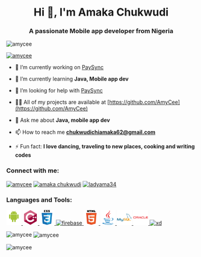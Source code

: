 <h1 align="center">Hi 👋, I'm Amaka Chukwudi</h1>
<h3 align="center">A passionate Mobile app developer from Nigeria</h3>

<p align="left"> <img src="https://komarev.com/ghpvc/?username=amycee&label=Profile%20views&color=0e75b6&style=flat" alt="amycee" /> </p>

<p align="left"> <a href="https://twitter.com/amycee" target="blank"><img src="https://img.shields.io/twitter/follow/amycee?logo=twitter&style=for-the-badge" alt="amycee" /></a> </p>

- 🔭 I’m currently working on [PaySync](https://github.com/AmyCee/PaySync)

- 🌱 I’m currently learning **Java, Mobile app dev**

- 🤝 I’m looking for help with [PaySync](https://github.com/AmyCee/PaySync)

- 👨‍💻 All of my projects are available at [https://github.com/AmyCee](https://github.com/AmyCee)

- 💬 Ask me about **Java, mobile app dev**

- 📫 How to reach me **chukwudichiamaka62@gmail.com**

- ⚡ Fun fact: **I love dancing, traveling to new places, cooking and writing codes**

<h3 align="left">Connect with me:</h3>
<p align="left">
<a href="https://twitter.com/amycee" target="blank"><img align="center" src="https://raw.githubusercontent.com/rahuldkjain/github-profile-readme-generator/master/src/images/icons/Social/twitter.svg" alt="amycee" height="30" width="40" /></a>
<a href="https://fb.com/amaka chukwudi" target="blank"><img align="center" src="https://raw.githubusercontent.com/rahuldkjain/github-profile-readme-generator/master/src/images/icons/Social/facebook.svg" alt="amaka chukwudi" height="30" width="40" /></a>
<a href="https://instagram.com/ladyama34" target="blank"><img align="center" src="https://raw.githubusercontent.com/rahuldkjain/github-profile-readme-generator/master/src/images/icons/Social/instagram.svg" alt="ladyama34" height="30" width="40" /></a>
</p>

<h3 align="left">Languages and Tools:</h3>
<p align="left"> <a href="https://developer.android.com" target="_blank"> <img src="https://raw.githubusercontent.com/devicons/devicon/master/icons/android/android-original-wordmark.svg" alt="android" width="40" height="40"/> </a> <a href="https://www.w3schools.com/cpp/" target="_blank"> <img src="https://raw.githubusercontent.com/devicons/devicon/master/icons/cplusplus/cplusplus-original.svg" alt="cplusplus" width="40" height="40"/> </a> <a href="https://www.w3schools.com/css/" target="_blank"> <img src="https://raw.githubusercontent.com/devicons/devicon/master/icons/css3/css3-original-wordmark.svg" alt="css3" width="40" height="40"/> </a> <a href="https://firebase.google.com/" target="_blank"> <img src="https://www.vectorlogo.zone/logos/firebase/firebase-icon.svg" alt="firebase" width="40" height="40"/> </a> <a href="https://www.w3.org/html/" target="_blank"> <img src="https://raw.githubusercontent.com/devicons/devicon/master/icons/html5/html5-original-wordmark.svg" alt="html5" width="40" height="40"/> </a> <a href="https://www.java.com" target="_blank"> <img src="https://raw.githubusercontent.com/devicons/devicon/master/icons/java/java-original.svg" alt="java" width="40" height="40"/> </a> <a href="https://www.mysql.com/" target="_blank"> <img src="https://raw.githubusercontent.com/devicons/devicon/master/icons/mysql/mysql-original-wordmark.svg" alt="mysql" width="40" height="40"/> </a> <a href="https://www.oracle.com/" target="_blank"> <img src="https://raw.githubusercontent.com/devicons/devicon/master/icons/oracle/oracle-original.svg" alt="oracle" width="40" height="40"/> </a> <a href="https://www.adobe.com/products/xd.html" target="_blank"> <img src="https://cdn.worldvectorlogo.com/logos/adobe-xd.svg" alt="xd" width="40" height="40"/> </a> </p>

<p><img align="left" src="https://github-readme-stats.vercel.app/api/top-langs?username=amycee&show_icons=true&locale=en&layout=compact" alt="amycee" /></p>



<p>&nbsp;<img align="center" src="https://github-readme-stats.vercel.app/api?username=amycee&show_icons=true&locale=en" alt="amycee" /></p>

<p><img align="center" src="https://github-readme-streak-stats.herokuapp.com/?user=amycee&" alt="amycee" /></p>
